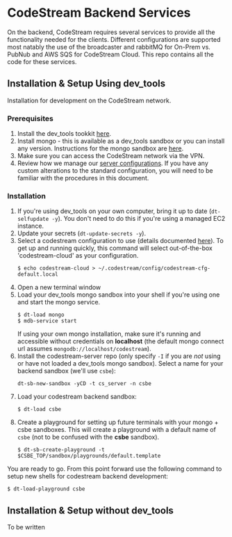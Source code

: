 # CodeStream Backend Services

On the backend, CodeStream requires several services to provide all the
functionality needed for the clients. Different configurations are supported
most natably the use of the broadcaster and rabbitMQ for On-Prem vs. PubNub and
AWS SQS for CodeStream Cloud. This repo contains all the code for these
services.

## Installation & Setup Using dev_tools

Installation for development on the CodeStream network.

### Prerequisites
1. Install the dev_tools tookkit
   [here](https://github.com/teamcodestream/dev_tools).
1. Install mongo - this is available as a dev_tools sandbox or you can install
   any version. Instructions for the mongo sandbox are
   [here](https://github.com/teamcodestream/mongodb_tools).
1. Make sure you can access the CodeStream network via the VPN.
1. Review how we manage our [server configurations](api_server/README.unified-cfg-file.md).
   If you have any custom alterations to the standard configuration, you will
   need to be familiar with the procedures in this document.

### Installation
1. If you're using dev_tools on your own computer, bring it up to date
   (`dt-selfupdate -y`). You don't need to do this if you're using a managed EC2
   instance.
1. Update your secrets (`dt-update-secrets -y`).
1. Select a codestream configuration to use (details documented
   [here](README.unified-cfg-file.md)). To get up and running quickly, this
   command will select out-of-the-box 'codestream-cloud' as your configuration.
	```
	$ echo codestream-cloud > ~/.codestream/config/codestream-cfg-default.local
	```
1. Open a new terminal window
1. Load your dev_tools mongo sandbox into your shell if you're using one and
   start the mongo service.
	```
	$ dt-load mongo
	$ mdb-service start
	```
   If using your own mongo installation, make sure it's running and accessible
   without credentials on **localhost** (the default mongo connect url assumes
   `mongodb://localhost/codestream`).
1. Install the codestream-server repo (only specify `-I` if you are *not* using
   or have not loaded a dev_tools mongo sandbox). Select a name for your backend
   sandbox (we'll use `csbe`):
	```
	dt-sb-new-sandbox -yCD -t cs_server -n csbe
	```
1. Load your codestream backend sandbox:
	```
	$ dt-load csbe
	```
1. Create a playground for setting up future terminals with your mongo + csbe
   sandboxes. This will create a playground with a default name of `csbe` (not
   to be confused with the **csbe** sandbox).
	```
	$ dt-sb-create-playground -t $CSBE_TOP/sandbox/playgrounds/default.template
	```

You are ready to go.  From this point forward use the following command to setup
new shells for codestream backend development:
```
$ dt-load-playground csbe
```

## Installation & Setup without dev_tools

To be written

